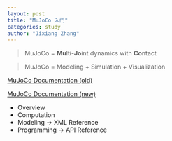 ```yaml
---
layout: post
title: "MuJoCo 入门"
categories: study
author: "Jixiang Zhang"
---
```


> MuJoCo = **Mu**lti-**Jo**int dynamics with **Co**ntact

> MuJoCo = Modeling + Simulation + Visualization

[MuJoCo Documentation (old)](https://roboti.us/book/index.html)

[MuJoCo Documentation (new)](https://mujoco.readthedocs.io/en/latest/overview.html)

- Overview
- Computation
- Modeling -> XML Reference
- Programming -> API Reference
